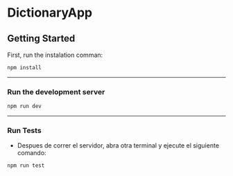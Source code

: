 # DictionaryApp

## Getting Started

First, run the instalation comman:

```bash
npm install
```
___
### Run the development server

```bash
npm run dev
```
___
### Run Tests
- Despues de correr el servidor, abra otra terminal y ejecute el siguiente comando:

```bash
npm run test
```